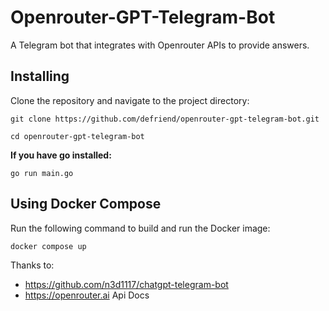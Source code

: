# Openrouter-GPT-Telegram-Bot
A Telegram bot that integrates with Openrouter APIs to provide answers.

## Installing
Clone the repository and navigate to the project directory:

`
git clone https://github.com/defriend/openrouter-gpt-telegram-bot.git
`

`
cd openrouter-gpt-telegram-bot
` 

**If you have go installed:**

`go run main.go
`
## Using Docker Compose
Run the following command to build and run the Docker image:

`docker compose up`

Thanks to:
- https://github.com/n3d1117/chatgpt-telegram-bot
- https://openrouter.ai Api Docs
